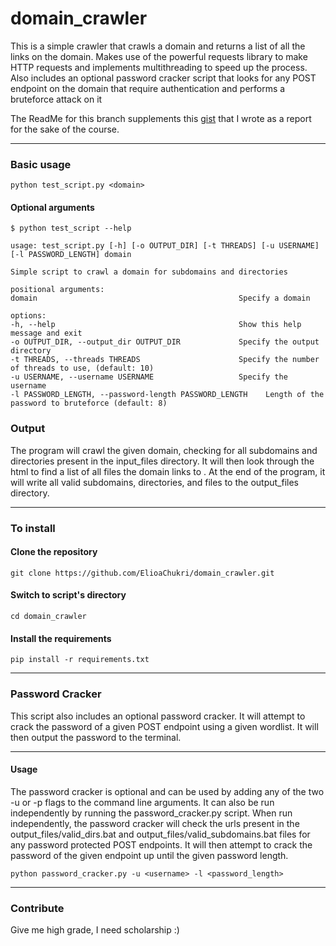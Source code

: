 # domain_crawler

This is a simple crawler that crawls a domain and returns a list of all the links on the domain.
Makes use of the powerful requests library to make HTTP requests and implements multithreading to speed up the process.
Also includes an optional password cracker script that looks for any POST endpoint on the domain that require
authentication and performs a bruteforce attack on it

The ReadMe for this branch supplements this [gist](https://gist.github.com/ElioaChukri/4bb234b77ad544e8645cc7ddd41a6007) that I wrote as a report for the sake of the course.

***

### Basic usage

```
python test_script.py <domain>
```

#### Optional arguments

```
$ python test_script --help

usage: test_script.py [-h] [-o OUTPUT_DIR] [-t THREADS] [-u USERNAME] [-l PASSWORD_LENGTH] domain

Simple script to crawl a domain for subdomains and directories

positional arguments:
domain                                             Specify a domain

options:
-h, --help                                         Show this help message and exit
-o OUTPUT_DIR, --output_dir OUTPUT_DIR             Specify the output directory
-t THREADS, --threads THREADS                      Specify the number of threads to use, (default: 10)
-u USERNAME, --username USERNAME                   Specify the username
-l PASSWORD_LENGTH, --password-length PASSWORD_LENGTH    Length of the password to bruteforce (default: 8)
```

### Output

The program will crawl the given domain, checking for all subdomains and directories present in the input_files
directory. It will then look through the html to find a list of all files the domain links to .
At the end of the program, it will write all valid subdomains, directories, and files to the output_files directory.

***

### To install

#### Clone the repository

```
git clone https://github.com/ElioaChukri/domain_crawler.git
```

#### Switch to script's directory

```
cd domain_crawler
```

#### Install the requirements

```
pip install -r requirements.txt
```


***

### Password Cracker

This script also includes an optional password cracker. It will attempt to crack the password of a given POST endpoint
using a given
wordlist. It will then output the password to the terminal. 


***

#### Usage

The password cracker is optional and can be used by adding any of the two -u or -p flags to the command line arguments.
It can also be run independently by running the password_cracker.py script.
When run independently, the password cracker will check the urls present in the output_files/valid_dirs.bat and
output_files/valid_subdomains.bat files for any password protected POST endpoints. It will then attempt to crack the 
password of the given endpoint up until the given password length.

```
python password_cracker.py -u <username> -l <password_length>
```



***

### Contribute

Give me high grade, I need scholarship :)

